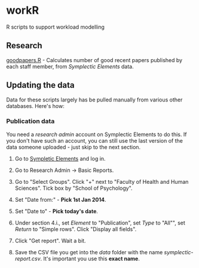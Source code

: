 # workR
R scripts to support workload modelling

## Research 

[goodpapers.R](goodpapers.R) - Calculates number of good recent papers published by each staff member, from _Symplectic Elements_ data.

## Updating the data
Data for these scripts largely has be pulled manually from various other databases. Here's how:

### Publication data
You need a _research admin_ account on Symplectic Elements to do this. If you don't have such an account, you can still use the last version of the data someone uploaded - just skip to the next section.

1. Go to [Sympletic Elements][1] and log in.

2. Go to Research Admin -> Basic Reports.

3. Go to "Select Groups". Click "+" next to "Faculty of Health and Human Sciences". Tick box by "School of Psychology".

4. Set "Date from:" - **Pick 1st Jan 2014**. 

5. Set "Date to" - **Pick today's date**.

6. Under section 4.i., set _Element_ to "Publication", set _Type_ to "All"", set _Return_ to "Simple rows". Click "Display all fields".

7. Click "Get report". Wait a bit.

8. Save the CSV file you get into the _data_ folder with the name _symplectic-report.csv_. It's important you use this **exact name**.


[1]: https://elements.plymouth.ac.uk/login.html



